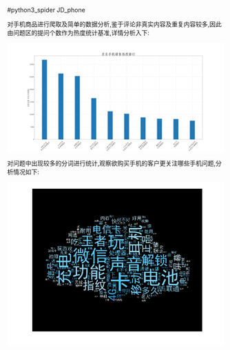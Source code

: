#python3_spider
JD_phone

对手机商品进行爬取及简单的数据分析,鉴于评论非真实内容及重复内容较多,因此由问题区的提问个数作为热度统计基准,详情分析入下:

![image](https://github.com/guguji12345/image/blob/master/%E7%83%AD%E5%BA%A6%E5%88%86%E6%9E%90.png)

对问题中出现较多的分词进行统计,观察欲购买手机的客户更关注哪些手机问题,分析情况如下:

![image](https://github.com/guguji12345/image/blob/master/%E8%AF%8D%E4%BA%91%E5%88%86%E6%9E%90.png)
